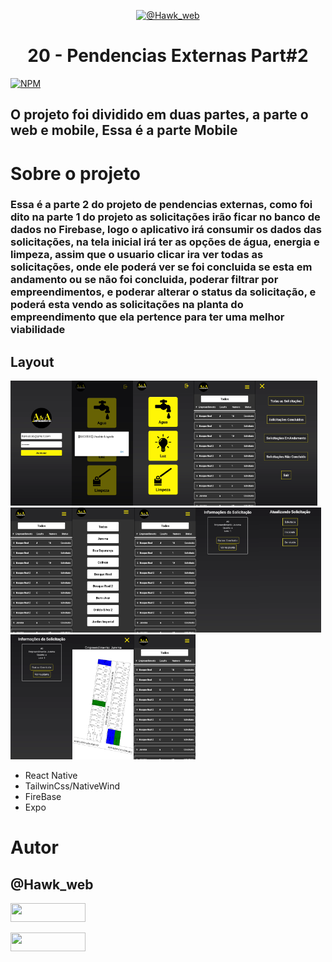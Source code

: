 <p align="center">
  <a href="https://github.com/CapitaoLebara">
    <img src="https://instagram.fssa10-1.fna.fbcdn.net/v/t51.2885-15/351792144_287249600392153_3706385588347392234_n.heic?stp=dst-jpg_e35&_nc_ht=instagram.fssa10-1.fna.fbcdn.net&_nc_cat=101&_nc_ohc=66Rqw-Ni9qoAX8R4YTq&edm=ACWDqb8BAAAA&ccb=7-5&ig_cache_key=MzExNzgzODg1NjczMzUxMjI4NQ%3D%3D.2-ccb7-5&oh=00_AfCIZDzfF6PbHuLsm8NpCnCIjM6iszy6dmh7d8soyB_pjQ&oe=64820B7D&_nc_sid=640168" alt="@Hawk_web" height="150">
  </a>
  <h1 align="center">20 - Pendencias Externas Part#2</h1>
</p>

[![NPM](https://img.shields.io/npm/l/react)](https://github.com/devsuperior/sds1-wmazoni/blob/master/LICENSE) 

## O projeto foi dividido em duas partes, a parte o web e mobile, Essa é a parte Mobile

# Sobre o projeto
### Essa é a parte 2 do projeto de pendencias externas, como foi dito na parte 1 do projeto as solicitações irão ficar no banco de dados no Firebase, logo o aplicativo irá consumir os dados das solicitações, na tela inicial irá ter as opções de água, energia e limpeza, assim que o usuario clicar ira ver todas as solicitações, onde ele poderá ver se foi concluida se esta em andamento ou se não foi concluida, poderar filtrar por empreendimentos, e poderar alterar o status da solicitação, e poderá esta vendo as solicitações na planta do empreendimento que ela pertence para ter uma melhor viabilidade 

## Layout 
<img src="./readme/img1.png" alt="@Hawk_web" height="200"><img src="./readme/img2.png" alt="@Hawk_web" height="200"><img src="./readme/img3.png" alt="@Hawk_web" height="200"><img src="./readme/img4.png" alt="@Hawk_web" height="200"><img src="./readme/img5.png" alt="@Hawk_web" height="200"><img src="./readme/img6.png" alt="@Hawk_web" height="200"><img src="./readme/img7.png" alt="@Hawk_web" height="200"><img src="./readme/img8.png" alt="@Hawk_web" height="200"><img src="./readme/img9.png" alt="@Hawk_web" height="200"><img src="./readme/img10.png" alt="@Hawk_web" height="200"><img src="./readme/img11.png" alt="@Hawk_web" height="200"><img src="./readme/img12.png" alt="@Hawk_web" height="200"><img src="./readme/img13.png" alt="@Hawk_web" height="200">
- React Native
- TailwinCss/NativeWind
- FireBase
- Expo

# Autor

## @Hawk_web

<!-- linkedin -->
<p align="esquerda">
<a href="https://br.linkedin.com/in/ikaro-de-assis-sousa-909406196?trk=public_profile_browsemap&original_referer=https%3A%2F%2Fwww.google.com%2F" target="blank">
<img align="center " src="https://img.shields.io/badge/LinkedIn-0077B5?style=for-the-badge&logo=linkedin&logoColor=white" 
  width="120" height="30" />
</a>

<a href="https://instagram.com/https:/ /www.instagram.com/hawk_web/?theme=dark" target="blank"><img align="center" src="https://img.shields.io/badge/Instagram-E4405F?style=for-the-badge&logo=instagram&logoColor=white" height="30" width="120"/></a>
</p>
